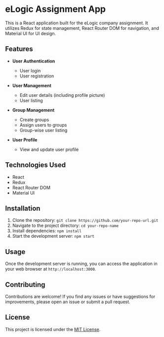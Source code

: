 # eLogic Assignment App

This is a React application built for the eLogic company assignment. It utilizes Redux for state management, React Router DOM for navigation, and Material UI for UI design.

## Features

- **User Authentication**
  - User login
  - User registration

- **User Management**
  - Edit user details (including profile picture)
  - User listing

- **Group Management**
  - Create groups
  - Assign users to groups
  - Group-wise user listing

- **User Profile**
  - View and update user profile

## Technologies Used

- React
- Redux
- React Router DOM
- Material UI

## Installation

1. Clone the repository: `git clone https://github.com/your-repo-url.git`
2. Navigate to the project directory: `cd your-repo-name`
3. Install dependencies: `npm install`
4. Start the development server: `npm start`

## Usage

Once the development server is running, you can access the application in your web browser at `http://localhost:3000`.

## Contributing

Contributions are welcome! If you find any issues or have suggestions for improvements, please open an issue or submit a pull request.

## License

This project is licensed under the [MIT License](LICENSE).
